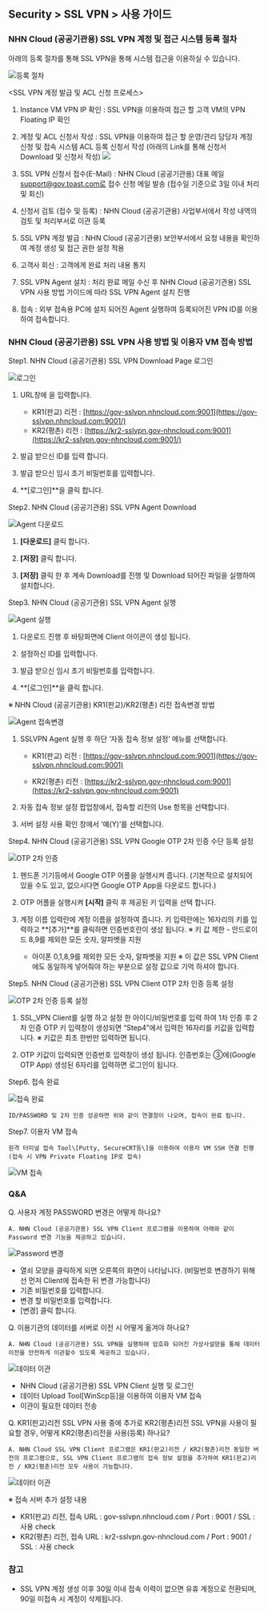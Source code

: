 ## Security > SSL VPN > 사용 가이드

### NHN Cloud (공공기관용) SSL VPN 계정 및 접근 시스템 등록 절차

아래의 등록 절차를 통해 SSL VPN을 통해 시스템 접근을 이용하실 수 있습니다.

![등록 절차](https://static.toastoven.net/prod_gov_security/ssl-vpn-2.png)

<SSL VPN 계정 발급 및 ACL 신청 프로세스>

1.  Instance VM VPN IP 확인 : SSL VPN을 이용하여 접근 할 고객 VM의 VPN Floating IP 확인

2.  계정 및 ACL 신청서 작성 : SSL VPN을 이용하여 접근 할 운영/관리 담당자 계정 신청 및 접속 시스템 ACL 등록 신청서 작성
    (아래의 Link를 통해 신청서 Download 및 신청서 작성)
    [![](https://static.toastoven.net/prod_gov_security/fileicon_download_excel.png)](https://static.toastoven.net/prod_gov_security/NHN%20Cloud%20%EB%B0%A9%ED%99%94%EB%B2%BD%20%EB%B0%8F%20SSL%20VPN%20%EC%A0%95%EC%B1%85%20%EC%8B%A0%EC%B2%AD%EC%84%9C.xlsx)
3.  SSL VPN 신청서 접수(E-Mail) : NHN Cloud (공공기관용) 대표 메일 support@gov.toast.com로 접수 신청 메일 발송 (접수일 기준으로 3일 이내 처리 및 회신)

4.  신청서 검토 (접수 및 등록) : NHN Cloud (공공기관용) 사업부서에서 작성 내역의 검토 및 처리부서로 이관 등록

5.  SSL VPN 계정 발급 : NHN Cloud (공공기관용) 보안부서에서 요청 내용을 확인하여 계정 생성 및 접근 권한 설정 적용

6.  고객사 회신 : 고객에게 완료 처리 내용 통지

7.  SSL VPN Agent 설치 : 처리 완료 메일 수신 후 NHN Cloud (공공기관용) SSL VPN 사용 방법 가이드에 따라 SSL VPN Agent 설치 진행

8.  접속 : 외부 접속용 PC에 설치 되어진 Agent 실행하여 등록되어진 VPN ID를 이용하여 접속합니다.

### NHN Cloud (공공기관용) SSL VPN 사용 방법 및 이용자 VM 접속 방법

Step1. NHN Cloud (공공기관용) SSL VPN Download Page 로그인

![로그인](https://static.toastoven.net/prod_gov_security/ssl-vpn-3-1.png)

1.  URL창에  을 입력합니다.
    * KR1(판교) 리전 : [https://gov-sslvpn.nhncloud.com:9001](https://gov-sslvpn.nhncloud.com:9001/)
    * KR2(평촌) 리전 : [https://kr2-sslvpn.gov-nhncloud.com:9001](https://kr2-sslvpn.gov-nhncloud.com:9001/)

2.  발급 받으신 ID를 입력 합니다.

3.  발급 받으신 임시 초기 비밀번호를 입력합니다.

4.  **\[로그인\]**을 클릭 합니다.

Step2. NHN Cloud (공공기관용) SSL VPN Agent Download

![Agent 다운로드](https://static.toastoven.net/prod_gov_security/ssl-vpn-4-1.png)

1.  **\[다운로드\]** 클릭 합니다.

2.  **\[저장\]** 클릭 합니다.

3.  **\[저장\]** 클릭 한 후 계속 Download를 진행 및 Download 되어진 파일을 실행하여 설치합니다.

Step3. NHN Cloud (공공기관용) SSL VPN Agent 실행

![Agent 실행](https://static.toastoven.net/prod_gov_security/ssl-vpn-5.png)

1.  다운로드 진행 후 바탕화면에 Client 아이콘이 생성 됩니다.

2.  설정하신 ID를 입력합니다.

3.  발급 받으신 임시 초기 비밀번호를 입력합니다.

4.  **\[로그인\]**을 클릭 합니다.

※ NHN Cloud (공공기관용) KR1(판교)/KR2(평촌) 리전 접속변경 방법

![Agent 접속변경](https://static.toastoven.net/prod_gov_security/ssl-vpn-5(230613).png)

1. SSLVPN Agent 실행 후 하단 ‘자동 접속 정보 설정’ 메뉴를 선택합니다.

    * KR1(판교) 리전 : [https://gov-sslvpn.nhncloud.com:9001](https://gov-sslvpn.nhncloud.com:9001)
    
    * KR2(평촌) 리전 : [https://kr2-sslvpn.gov-nhncloud.com:9001](https://kr2-sslvpn.gov-nhncloud.com:9001)

2. 자동 접속 정보 설정 팝업창에서, 접속할 리전의 Use 항목을 선택합니다.

3. 서버 설정 사용 확인 창에서 ‘예(Y)’를 선택합니다.

Step4. NHN Cloud (공공기관용) SSL VPN Google OTP 2차 인증 수단 등록 설정

![OTP 2차 인증](https://static.toastoven.net/prod_gov_security/ssl-vpn-6.png)

1.  핸드폰 기기등에서 Google OTP 어플을 실행시켜 줍니다.
    (기본적으로 설치되어 있을 수도 있고, 없으시다면 Google OTP App을 다운로드 합니다.)

2.  OTP 어플을 실행시켜 **\[시작\]** 클릭 후 제공된 키 입력을 선택 합니다.

3.  계정 이름 입력란에 계정 이름을 설정하여 줍니다.
    키 입력란에는 16자리의 키를 입력하고 **\[추가\]**를 클릭하면 인증번호란이 생성 됩니다.
    ※ 키 값 제한 - 안드로이드 8,9를 제외한 모든 숫자, 알파벳을 지원
    - 아이폰 0,1,8,9를 제외한 모든 숫자, 알파벳을 지원
    ※ 이 값은 SSL VPN Client에도 동일하게 넣어줘야 하는 부분으로 설정 값으로 기억 하셔야 합니다.

Step5. NHN Cloud (공공기관용) SSL VPN Client OTP 2차 인증 등록 설정

![OTP 2차 인증 등록 설정](https://static.toastoven.net/prod_gov_security/ssl-vpn-7(230613).png)

1.  SSL\_VPN Client를 실행 하고 설정 한 아이디/비밀번호를 입력 하여 1차 인증 후 2차 인증 OTP 키 입력창이 생성되면 “Step4”에서 입력한 16자리를 키값을 입력합니다.
    ※ 키값은 최초 한번만 입력하면 됩니다.

2.  OTP 키값이 입력되면 인증번호 입력창이 생성 됩니다.
    인증번호는 ③에(Google OTP App) 생성된 6자리를 입력하면 로그인이 됩니다.

Step6. 접속 완료

![접속 완료](https://static.toastoven.net/prod_gov_security/ssl-vpn-8(230613).png)

    ID/PASSWORD 및 2차 인증 성공하면 위와 같이 연결창이 나오며, 접속이 완료 됩니다.

Step7. 이용자 VM 접속

    원격 터미널 접속 Tool\[Putty, SecureCRT등\]을 이용하여 이용자 VM SSH 연결 진행 (접속 시 VPN Private Floating IP로 접속)

![VM 접속](https://static.toastoven.net/prod_gov_security/ssl-vpn-9(230613).png)

### Q&A

Q. 사용자 계정 PASSWORD 변경은 어떻게 하나요?<br>
```
A. NHN Cloud (공공기관용) SSL VPN Client 프로그램을 이용하여 아래와 같이 Password 변경 기능을 제공하고 있습니다.
```

![Password 변경](https://static.toastoven.net/prod_gov_security/ssl-vpn-10(230613).png)

- 열쇠 모양을 클릭하게 되면 오른쪽의 화면이 나타납니다.
  (비밀번호 변경하기 위해선 먼저 Client에 접속한 뒤 변경 가능합니다)
- 기존 비밀번호를 입력합니다.
- 변경 할 비밀번호를 입력합니다.
- [변경] 클릭 합니다.


Q. 이용기관의 데이터를 서버로 이전 시 어떻게 옮겨야 하나요?<br>
```
A. NHN Cloud (공공기관용) SSL VPN을 실행하여 암호화 되어진 가상사설망을 통해 데이터 이전을 안전하게 이관할수 있도록 제공하고 있습니다.
```

![데이터 이관](https://static.toastoven.net/prod_gov_security/ssl-vpn-11(230613).png)

- NHN Cloud (공공기관용) SSL VPN Client 실행 및 로그인
- 데이터 Upload Tool[WinScp등]을 이용하여 이용자 VM 접속
- 이관이 필요한 데이터 전송


Q. KR1(판교)리전 SSL VPN 사용 중에 추가로 KR2(평촌)리전 SSL VPN을 사용이 필요할 경우, 어떻게 KR2(평촌)리전을 사용(등록) 하나요?<br>
```
A. NHN Cloud SSL VPN Client 프로그램은 KR1(판교)리전 / KR2(평촌)리전 동일한 버전의 프로그램으로, SSL VPN Client 프로그램의 접속 정보 설정을 추가하여 KR1(판교)리전 / KR2(평촌)리전 모두 사용이 가능합니다. 
```

![데이터 이관](https://static.toastoven.net/prod_gov_security/ssl-vpn-12(230613).png)

※ 접속 서버 추가 설정 내용

- KR1(판교) 리전, 접속 URL : gov-sslvpn.nhncloud.com / Port : 9001 / SSL : 사용 check
- KR2(평촌) 리전, 접속 URL : kr2-sslvpn.gov-nhncloud.com / Port : 9001 / SSL : 사용 check
    
### 참고
- SSL VPN 계정 생성 이후 30일 이내 접속 이력이 없으면 유휴 계정으로 전환되며, 90일 미접속 시 계정이 삭제됩니다.
